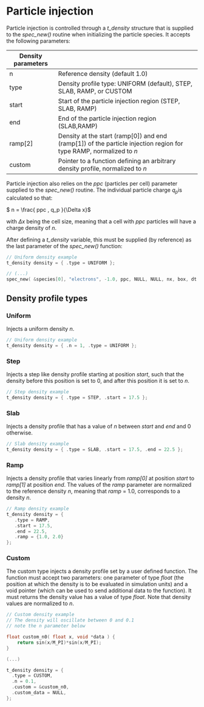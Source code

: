 # Particle injection

Particle injection is controlled through a _t\_density_ structure that is supplied to the _spec\_new()_ routine when initializing the particle species. It accepts the following parameters:


| Density parameters||
|---|---|
| n | Reference density (default 1.0) |
| type | Density profile type: UNIFORM (default), STEP, SLAB, RAMP, or CUSTOM |
| start | Start of the particle injection region (STEP, SLAB, RAMP) |
| end  | End of the particle injection region (SLAB,RAMP) |
| ramp[2]  | Density at the start (ramp[0]) and end (ramp[1]) of the particle injection region for type RAMP, normalized to _n_ |
| custom | Pointer to a function defining an arbitrary density profile, normalized to _n_ |

Particle injection also relies on the _ppc_ (particles per cell) parameter supplied to the _spec\_new()_ routine. The individual particle charge $q_p$is calculated so that:

$ n = \frac{ ppc \, q_p }{\Delta x}$

with $\Delta x$ being the cell size, meaning that a cell with _ppc_ particles will have a charge density of _n_.

After defining a _t\_density_ variable, this must be supplied (by reference) as the last parameter of the _spec\_new()_ function:

```C
// Uniform density example
t_density density = { .type = UNIFORM };

// (...)
spec_new( &species[0], "electrons", -1.0, ppc, NULL, NULL, nx, box, dt, &density );
```



## Density profile types

### Uniform

Injects a uniform density _n_.

```C
// Uniform density example
t_density density = { .n = 1, .type = UNIFORM };
```


### Step

Injects a step like density profile starting at position _start_, such that the density before this position is set to 0, and after this position it is set to _n_.

```C
// Step density example
t_density density = { .type = STEP, .start = 17.5 };
```

### Slab

Injects a density profile that has a value of _n_ between _start_ and _end_ and 0 otherwise.

```C
// Slab density example
t_density density = { .type = SLAB, .start = 17.5, .end = 22.5 };
```

### Ramp

Injects a density profile that varies linearly from _ramp[0]_ at position _start_ to _ramp[1]_ at position _end_. The values of the _ramp_ parameter are normalized to the reference density _n_, meaning that _ramp_ = 1.0, corresponds to a density _n_.

```C
// Ramp density example
t_density density = {
   .type = RAMP,
   .start = 17.5,
   .end = 22.5,
   .ramp = {1.0, 2.0}
};
```


### Custom

The custom type injects a density profile set by a user defined function. The function must accept two parameters: one parameter of type _float_ (the position at which the density is to be evaluated in simulation units) and a void pointer (which can be used to send additional data to the function). It must returns the density value has a value of type _float_. Note that density values are normalized to _n_.

```C
// Custom density example
// The density will oscillate between 0 and 0.1
// note the n parameter below

float custom_n0( float x, void *data ) {
	return sin(x/M_PI)*sin(x/M_PI);
}

(...)

t_density density = {
  .type = CUSTOM,
  .n = 0.1,
  .custom = &custom_n0,
  .custom_data = NULL,
};
```
